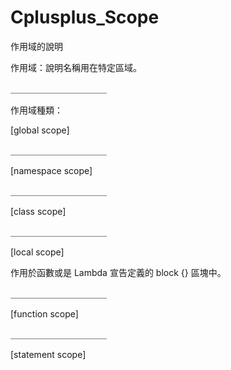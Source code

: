 # Cplusplus_Scope
作用域的說明

作用域：說明名稱用在特定區域。

＿＿＿＿＿＿＿＿＿＿＿

作用域種類：

[global scope]

＿＿＿＿＿＿＿＿＿＿＿

[namespace scope]

＿＿＿＿＿＿＿＿＿＿＿

[class scope]

＿＿＿＿＿＿＿＿＿＿＿

[local scope]

作用於函數或是 Lambda 宣告定義的 block {} 區塊中。

＿＿＿＿＿＿＿＿＿＿＿

[function scope]

＿＿＿＿＿＿＿＿＿＿＿

[statement scope]




